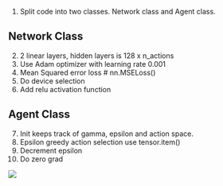 1. Split code into two classes. Network class and Agent class.
## Network Class

2. 2 linear layers, hidden layers is 128 x n_actions
3. Use Adam optimizer with learning rate 0.001
4. Mean Squared error loss # nn.MSELoss()
5. Do device selection
6. Add relu activation function

## Agent Class
7. Init keeps track of gamma, epsilon and action space.
8. Epsilon greedy action selection use tensor.item()
9. Decrement epsilon
10. Do zero grad
<img src="https://render.githubusercontent.com/render/math?math=Q(s,a)=Q(s,a) %2B \alpha (r %2B \gamma max Q(s',a_max) -Q(s,a))">
